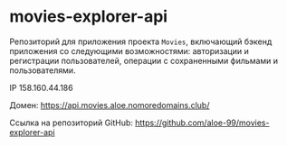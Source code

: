 # movies-explorer-api

Репозиторий для приложения проекта `Movies`, включающий бэкенд приложения со следующими возможностями: авторизации и регистрации пользователей, операции с сохраненными фильмами и пользователями.

IP 158.160.44.186

Домен: https://api.movies.aloe.nomoredomains.club/


Ссылка на репозиторий GitHub: https://github.com/aloe-99/movies-explorer-api
